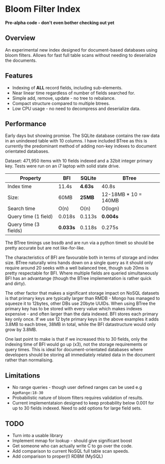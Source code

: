 # Bloom Filter Index

**Pre-alpha code - don't even bother checking out yet**

## Overview

An experimental new index designed for document-based databases using bloom filters.  Allows for fast full table scans without needing to deserialize the
documents.

## Features

* Indexing of **ALL** record fields, including sub-elements.
* Near linear time regardless of number of fields searched for.
* Simple add, remove, update - no tree to rebalance.
* Compact structure compared to multiple btrees.
* Low CPU usage - no need to decompress and deserialize data.

## Performance

Early days but showing promise.  The SQLite database contains the raw data in an unindexed table with 10 columns.
I have included BTree as this is currently the predominant method of adding non-key indexes to document orientated databases.

Dataset: 471,950 items with 10 fields indexed and a 32bit integer primary key.  Tests were run on an i7 laptop with solid state drive.

Property              | BFI       | SQLite    | BTree   
--------------------- | --------- |---------- | ---------------------
Index time            | 11.4s     | **4.63s** | 40.8s                 
Size:                 | 60MB      | **25MB**  | 12-18MB * 10 = 140MB 
Search time           | O(n)      | O(n)      | O(logn)               
Query time (1 field)  | 0.018s    | 0.113s    | **0.004s**            
Query time (3 fields) | **0.033s**| 0.118s    | 0.275s                

The BTree timings use bssdb and are run via a python timeit so should be pretty accurate but are not like-for-like.

The characteristics of BFI are favourable both in terms of storage and index size.  BTree naturally wins hands down on a single query as it should only require around 20 seeks with a well balanced tree, though sub 20ms is pretty respectable for BFI.  Where multiple fields are queried simultaneously BFI has an advantange (though the BTree implementation is rather quick and dirty).

The other factor that makes a significant storage impact on NoSQL datasets is that primary keys are typically larger than RMDB - Mongo has managed to squeeze it to 12bytes, other DBs use 20byte UUIDs.  When using BTree the primary key has to be stored with every value which makes indexes expensive - and often larger than the data indexed.  BFI stores each primary key only once.  If we use 12 byte primary keys in the above examples it adds 3.8MB to each btree, 38MB in total, while the BFI datastructure would only grow by 3.8MB.

One last point to make is that if we increased this to 30 fields, only the indexing time of BFI would go up (x3), not the storage requirements or query times.  This is ideal for document-orientated databases where developers should be storing all immediately related data in the document rather than normalising.

## Limitations

* No range queries - though user defined ranges can be used e.g ``AgeRange:18-30``
* Probabilistic nature of bloom filters requires validation of results.
* Current implementataion designed to keep probability below 0.001 for up to 30 fields indexed.  Need to add options for large field sets.

## TODO

* Turn into a usable library
* Implement mmap for lookup - should give significant boost
* Get someone who can actually write C to go over the code.
* Add comparison to current NoSQL full table scan speeds.
* Add comparison to proper(!) RDBM (MySQL)
